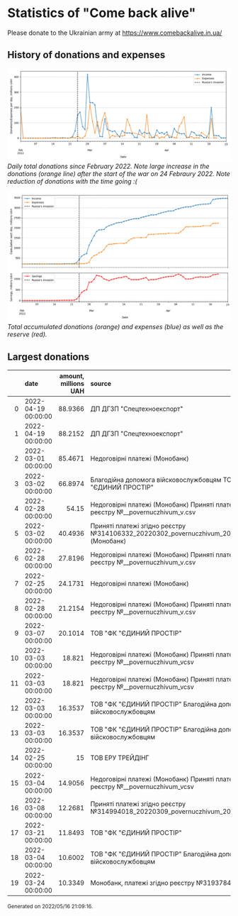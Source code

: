 # Statistics of "Come back alive"

Please donate to the Ukrainian army at https://www.comebackalive.in.ua/

## History of donations and expenses

![](figs/daily.png)
_Daily total donations since February 2022._
_Note large increase in the donations (orange line) after the start of the war on 24 Febraury 2022._
_Note reduction of donations with the time going :(_ 


![](figs/daily_cum.png)
_Total accumulated donations (orange) and expenses (blue) as well as the reserve (red)._

## Largest donations

|    | date                |   amount, millions UAH | source                                                                                      |
|---:|:--------------------|-----------------------:|:--------------------------------------------------------------------------------------------|
|  0 | 2022-04-19 00:00:00 |                88.9366 | ДП ДГЗП "Спецтехноекспорт"                                                                  |
|  1 | 2022-04-19 00:00:00 |                88.2152 | ДП ДГЗП "Спецтехноекспорт"                                                                  |
|  2 | 2022-03-01 00:00:00 |                85.4671 | Недоговірні платежі (Монобанк)                                                              |
|  3 | 2022-03-02 00:00:00 |                66.8974 | Благодійна допомога війсковослужбовцям  ТОВ "ФК "ЄДИНИЙ ПРОСТІР"                            |
|  4 | 2022-02-28 00:00:00 |                54.15   | Недоговірні платежі (Монобанк) Приняті платежі згідно реєстру №__povernuczhivum_v.csv       |
|  5 | 2022-03-02 00:00:00 |                40.4936 | Приняті платежі згідно реєстру №314106332_20220302_povernuczhivum_20220301v1.csv (Монобанк) |
|  6 | 2022-02-28 00:00:00 |                27.8196 | Недоговірні платежі (Монобанк) Приняті платежі згідно реєстру №__povernuczhivum_v.csv       |
|  7 | 2022-02-25 00:00:00 |                24.1731 | Недоговірні платежі (Монобанк)                                                              |
|  8 | 2022-02-28 00:00:00 |                21.2154 | Недоговірні платежі (Монобанк) Приняті платежі згідно реєстру №__povernuczhivum_v.csv       |
|  9 | 2022-03-07 00:00:00 |                20.1014 | ТОВ "ФК "ЄДИНИЙ ПРОСТІР"                                                                    |
| 10 | 2022-03-03 00:00:00 |                18.821  | Недоговірні платежі (Монобанк) Приняті платежі згідно реєстру №__povernuczhivum_vcsv        |
| 11 | 2022-03-03 00:00:00 |                18.821  | Недоговірні платежі (Монобанк) Приняті платежі згідно реєстру №__povernuczhivum_vcsv        |
| 12 | 2022-03-03 00:00:00 |                16.3537 | ТОВ "ФК "ЄДИНИЙ ПРОСТІР" Благодійна допомога війсковослужбовцям                             |
| 13 | 2022-03-03 00:00:00 |                16.3537 | ТОВ "ФК "ЄДИНИЙ ПРОСТІР" Благодійна допомога війсковослужбовцям                             |
| 14 | 2022-02-25 00:00:00 |                15      | ТОВ ЕРУ ТРЕЙДІНГ                                                                            |
| 15 | 2022-03-04 00:00:00 |                14.9056 | Недоговірні платежі (Монобанк) Приняті платежі згідно реєстру №__povernuczhivum_vcsv        |
| 16 | 2022-03-08 00:00:00 |                12.2681 | Приняті платежі згідно реєстру №314994018_20220309_povernuczhivum_20220304v1.csv            |
| 17 | 2022-03-21 00:00:00 |                11.8493 | ТОВ "ФК "ЄДИНИЙ ПРОСТІР"                                                                    |
| 18 | 2022-03-04 00:00:00 |                10.6002 | ТОВ "ФК "ЄДИНИЙ ПРОСТІР" Благодійна допомога війсковослужбовцям                             |
| 19 | 2022-03-24 00:00:00 |                10.3349 | Монобанк, платежі згідно реєстру №319378437_20220324                                        |

<p><small>Generated on 2022/05/16 21:09:16.</small></p>
